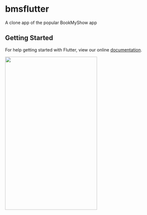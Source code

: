 # bmsflutter

A clone app of the popular BookMyShow app

## Getting Started

For help getting started with Flutter, view our online
[documentation](https://flutter.io/).

<img src=bms1.gif width="300" height="500">